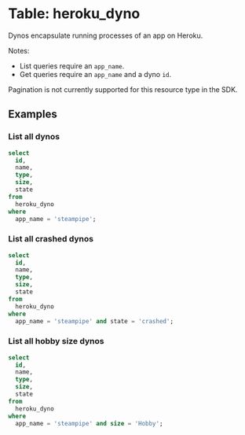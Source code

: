 # Table: heroku_dyno

Dynos encapsulate running processes of an app on Heroku.

Notes:
* List queries require an `app_name`.
* Get queries require an `app_name` and a dyno `id`.

Pagination is not currently supported for this resource type in the SDK.

## Examples

### List all dynos

```sql
select
  id,
  name,
  type,
  size,
  state
from
  heroku_dyno
where
  app_name = 'steampipe';
```

### List all crashed dynos

```sql
select
  id,
  name,
  type,
  size,
  state
from
  heroku_dyno
where
  app_name = 'steampipe' and state = 'crashed';
```

### List all hobby size dynos

```sql
select
  id,
  name,
  type,
  size,
  state
from
  heroku_dyno
where
  app_name = 'steampipe' and size = 'Hobby';
```
